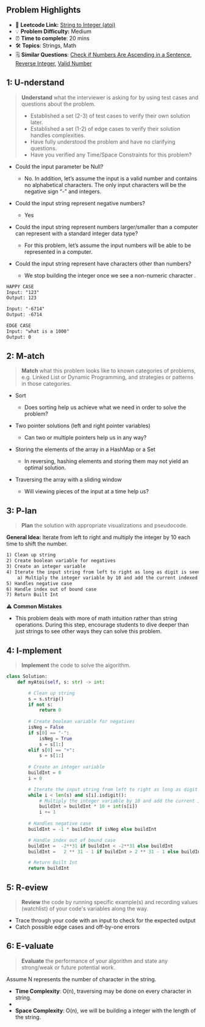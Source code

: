 ## Problem Highlights

* 🔗 **Leetcode Link:** [String to Integer (atoi)
](https://leetcode.com/problems/string-to-integer-atoi/) 
* 💡 **Problem Difficulty:** Medium
* ⏰ **Time to complete**: 20 mins
* 🛠️ **Topics**: Strings, Math
* 🗒️ **Similar Questions**: [Check if Numbers Are Ascending in a Sentence](https://leetcode.com/problems/check-if-numbers-are-ascending-in-a-sentence/), [Reverse Integer](https://leetcode.com/problems/reverse-integer/), [Valid Number](https://leetcode.com/problems/valid-number/)
    
## 1: U-nderstand
 
> **Understand** what the interviewer is asking for by using test cases and questions about the problem.
> 
> - Established a set (2-3) of test cases to verify their own solution later.
> - Established a set (1-2) of edge cases to verify their solution handles complexities.
> - Have fully understood the problem and have no clarifying questions.
> - Have you verified any Time/Space Constraints for this problem?

- Could the input parameter be Null?

  - No. In addition, let’s assume the input is a valid number and contains no alphabetical characters. The only input characters will be the negative sign “-” and integers.


- Could the input string represent negative numbers?

  - Yes

- Could the input string represent numbers larger/smaller than a computer can represent with a standard integer data type?
    - For this problem, let’s assume the input numbers will be able to be represented in a computer.

- Could the input string represent have characters other than numbers?
    - We stop building the integer once we see a non-numeric character .
   
```markdown
HAPPY CASE
Input: "123"
Output: 123

Input: "-6714"
Output: -6714

EDGE CASE
Input: "what is a 1000"
Output: 0
```   
    
## 2: M-atch

> **Match** what this problem looks like to known categories of problems, e.g. Linked List or Dynamic Programming, and strategies or patterns in those categories.

- Sort
    - Does sorting help us achieve what we need in order to solve the problem?

- Two pointer solutions (left and right pointer variables)
    - Can two or multiple pointers help us in any way?
- Storing the elements of the array in a HashMap or a Set
    - In reversing, hashing elements and storing them may not yield an optimal solution.

- Traversing the array with a sliding window
    - Will viewing pieces of the input at a time help us?

## 3: P-lan

> **Plan** the solution with appropriate visualizations and pseudocode.

**General Idea:** Iterate from left to right and multiply the integer by 10 each time to shift the number.


```markdown
1) Clean up string
2) Create boolean variable for negatives
3) Create an integer variable
4) Iterate the input string from left to right as long as digit is seen
    a) Multiply the integer variable by 10 and add the current indexed integer in the string
5) Handles negative case
6) Handle index out of bound case
7) Return Built Int
```

⚠️ **Common Mistakes**

* This problem deals with more of math intuition rather than string operations. During this step, encourage students to dive deeper than just strings to see other ways they can solve this problem.

## 4: I-mplement

> **Implement** the code to solve the algorithm.

```python
class Solution:
    def myAtoi(self, s: str) -> int:

        # Clean up string
        s = s.strip()
        if not s:
            return 0
        
        # Create boolean variable for negatives
        isNeg = False
        if s[0] == "-":
            isNeg = True
            s = s[1:]
        elif s[0] == "+":
            s = s[1:]
        
        # Create an integer variable
        buildInt = 0
        i = 0

        # Iterate the input string from left to right as long as digit is seen
        while i < len(s) and s[i].isdigit():
            # Multiply the integer variable by 10 and add the current indexed integer in the string
            buildInt = buildInt * 10 + int(s[i])
            i += 1
        
        # Handles negative case
        buildInt = -1 * buildInt if isNeg else buildInt

        # Handle index out of bound case
        buildInt =  -2**31 if buildInt < -2**31 else buildInt
        buildInt =   2 ** 31 - 1 if buildInt > 2 ** 31 - 1 else buildInt

        # Return Built Int
        return buildInt
```
    
## 5: R-eview

> **Review** the code by running specific example(s) and recording values (watchlist) of your code's variables along the way.

- Trace through your code with an input to check for the expected output
- Catch possible edge cases and off-by-one errors

## 6: E-valuate

> **Evaluate** the performance of your algorithm and state any strong/weak or future potential work.

Assume N represents the number of character in the string.


* **Time Complexity**: O(n), traversing may be done on every character in string. 
* 
* **Space Complexity**: O(n), we will be building a integer with the length of the string.